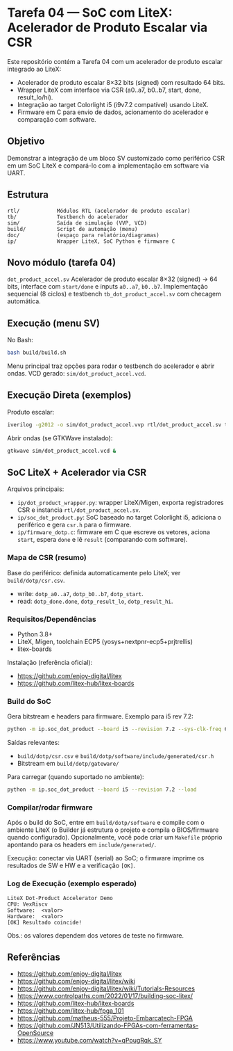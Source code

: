 # Tarefa 04 — SoC com LiteX: Acelerador de Produto Escalar via CSR

Este repositório contém a Tarefa 04 com um acelerador de produto escalar integrado ao LiteX:

- Acelerador de produto escalar 8×32 bits (signed) com resultado 64 bits.
- Wrapper LiteX com interface via CSR (a0..a7, b0..b7, start, done, result_lo/hi).
- Integração ao target Colorlight i5 (i9v7.2 compatível) usando LiteX.
- Firmware em C para envio de dados, acionamento do acelerador e comparação com software.

## Objetivo

Demonstrar a integração de um bloco SV customizado como periférico CSR em um SoC LiteX e compará-lo com a implementação em software via UART.

## Estrutura

```text
rtl/            Módulos RTL (acelerador de produto escalar)
tb/             Testbench do acelerador
sim/            Saída de simulação (VVP, VCD)
build/          Script de automação (menu)
doc/            (espaço para relatório/diagramas)
ip/             Wrapper LiteX, SoC Python e firmware C
```

## Novo módulo (tarefa 04)

`dot_product_accel.sv` Acelerador de produto escalar 8×32 (signed) → 64 bits, interface com `start/done` e inputs `a0..a7`, `b0..b7`. Implementação sequencial (8 ciclos) e testbench `tb_dot_product_accel.sv` com checagem automática.

## Execução (menu SV)

No Bash:

```bash
bash build/build.sh
```

Menu principal traz opções para rodar o testbench do acelerador e abrir ondas.
VCD gerado: `sim/dot_product_accel.vcd`.

## Execução Direta (exemplos)

Produto escalar:

```bash
iverilog -g2012 -o sim/dot_product_accel.vvp rtl/dot_product_accel.sv tb/tb_dot_product_accel.sv && vvp sim/dot_product_accel.vvp
```

Abrir ondas (se GTKWave instalado):

```bash
gtkwave sim/dot_product_accel.vcd &
```

## SoC LiteX + Acelerador via CSR

Arquivos principais:

- `ip/dot_product_wrapper.py`: wrapper LiteX/Migen, exporta registradores CSR e instancia `rtl/dot_product_accel.sv`.
- `ip/soc_dot_product.py`: SoC baseado no target Colorlight i5, adiciona o periférico e gera `csr.h` para o firmware.
- `ip/firmware_dotp.c`: firmware em C que escreve os vetores, aciona `start`, espera `done` e lê `result` (comparando com software).

### Mapa de CSR (resumo)

Base do periférico: definida automaticamente pelo LiteX; ver `build/dotp/csr.csv`.

- write: `dotp_a0..a7`, `dotp_b0..b7`, `dotp_start`.
- read:  `dotp_done.done`, `dotp_result_lo`, `dotp_result_hi`.

### Requisitos/Dependências

- Python 3.8+
- LiteX, Migen, toolchain ECP5 (yosys+nextpnr-ecp5+prjtrellis)
- litex-boards

Instalação (referência oficial):

- <https://github.com/enjoy-digital/litex>
- <https://github.com/litex-hub/litex-boards>

### Build do SoC

Gera bitstream e headers para firmware. Exemplo para i5 rev 7.2:

```bash
python -m ip.soc_dot_product --board i5 --revision 7.2 --sys-clk-freq 60000000 --build
```

Saídas relevantes:

- `build/dotp/csr.csv` e `build/dotp/software/include/generated/csr.h`
- Bitstream em `build/dotp/gateware/`

Para carregar (quando suportado no ambiente):

```bash
python -m ip.soc_dot_product --board i5 --revision 7.2 --load
```

### Compilar/rodar firmware

Após o build do SoC, entre em `build/dotp/software` e compile com o ambiente LiteX (o Builder já estrutura o projeto e compila o BIOS/firmware quando configurado). Opcionalmente, você pode criar um `Makefile` próprio apontando para os headers em `include/generated/`.

Execução: conectar via UART (serial) ao SoC; o firmware imprime os resultados de SW e HW e a verificação `[OK]`.

### Log de Execução (exemplo esperado)

```text
LiteX Dot-Product Accelerator Demo
CPU: VexRiscv
Software:  <valor>
Hardware:  <valor>
[OK] Resultado coincide!
```

Obs.: os valores dependem dos vetores de teste no firmware.

## Referências

- <https://github.com/enjoy-digital/litex>
- <https://github.com/enjoy-digital/litex/wiki>
- <https://github.com/enjoy-digital/litex/wiki/Tutorials-Resources>
- <https://www.controlpaths.com/2022/01/17/building-soc-litex/>
- <https://github.com/litex-hub/litex-boards>
- <https://github.com/litex-hub/fpga_101>
- <https://github.com/matheus-555/Projeto-Embarcatech-FPGA>
- <https://github.com/JN513/Utilizando-FPGAs-com-ferramentas-OpenSource>
- <https://www.youtube.com/watch?v=qPougRqk_SY>
